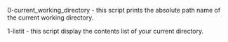 0-current_working_directory - this script prints the absolute path name of the current working directory.

1-listit - this script display the contents list of your current directory.

